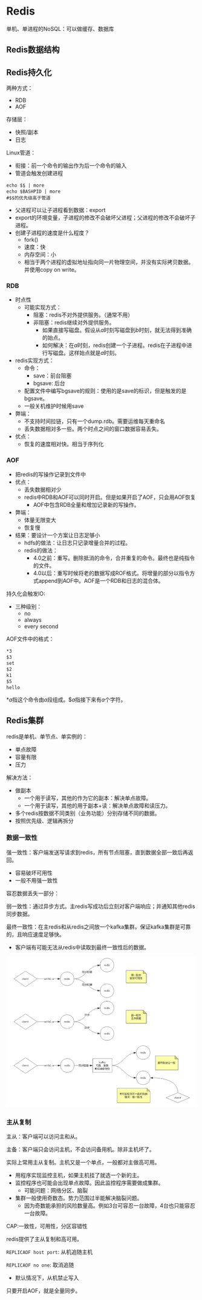 # Redis

单机、单进程的NoSQL：可以做缓存、数据库

## Redis数据结构

## Redis持久化

两种方式：

- RDB
- AOF

存储层：

- 快照/副本
- 日志

Linux管道：

- 衔接：前一个命令的输出作为后一个命令的输入
- 管道会触发创建进程  

```shell
echo $$ | more
echo $BASHPID | more
#$$的优先级高于管道
```

- 父进程可以让子进程看到数据：export
- export的环境变量，子进程的修改不会破坏父进程；父进程的修改不会破坏子进程。
- 创建子进程的速度是什么程度？
  - fork()
  - 速度：快
  - 内存空间：小
  - 相当于两个进程的虚拟地址指向同一片物理空间，并没有实际拷贝数据。并使用copy on write。

### RDB

- 时点性 
  - 可能实现方式：
    - 阻塞：redis不对外提供服务。（通常不用）
    - 非阻塞：redis继续对外提供服务。
      - 如果直接写磁盘。假设从$a$时刻写磁盘到$b$时刻，就无法得到准确的始点。
      - 如何解决：在$a$时刻，redis创建一个子进程。redis在子进程中进行写磁盘。这样始点就是$a$时刻。
- redis实现方式：
  - 命令：
    - save：前台阻塞
    - bgsave: 后台
  - 配置文件中编写bgsave的规则：使用的是save的标识，但是触发的是bgsave。
  - 一般关机维护时候用save
- 弊端：
  - 不支持时间拉链，只有一个dump.rdb。需要运维每天重命名
  - 丢失数据相对多一些。两个时点之间的窗口数据容易丢失。
- 优点：
  - 恢复的速度相对快。相当于序列化

### AOF

- 把redis的写操作记录到文件中
- 优点：
  - 丢失数据相对少
  - redis中RDB和AOF可以同时开启。但是如果开启了AOF，只会用AOF恢复
    - AOF中包含RDB全量和增加记录新的写操作。
- 弊端：
  - 体量无限变大
  - 恢复慢
- 结果：要设计一个方案让日志足够小
  - hdfs的做法：让日志只记录增量合并的过程。
  - redis的做法：
    - 4.0之前：重写。删除抵消的命令，合并重复的命令。最终也是纯指令的文件。
    - 4.0以后：重写时候将老的数据写成ROF格式。将增量的部分以指令方式append到AOF中。AOF是一个RDB和日志的混合体。

持久化会触发IO:

- 三种级别：
  - no
  - always
  - every second

AOF文件中的格式：

```shell
*3
$3
set
$2
k1
$5
hello
```

*$a$指这个命令由$a$段组成。\$$a$指接下来有$a$个字符。

## Redis集群

redis是单机、单节点、单实例的：

- 单点故障
- 容量有限
- 压力

解决方法：

- 做副本
  - 一个用于读写，其他的作为它的副本：解决单点故障。
  - 一个用于读写，其他的用于副本+读：解决单点故障和读压力。
- 多个redis按数据不同类别（业务功能）分别存储不同的数据。
- 按照优先级、逻辑再拆分

### 数据一致性

强一致性：客户端发送写请求到redis，所有节点阻塞，直到数据全部一致后再返回。

- 容易破坏可用性
- 一般不用强一致性

容忍数据丢失一部分：

弱一致性：通过异步方式。主redis写成功后立刻对客户端响应；并通知其他redis同步数据。

最终一致性：在主redis和从redis之间放一个kafka集群。保证kafka集群是可靠的，且响应速度足够快。

- 客户端有可能无法从redis中读取到最终一致性后的数据。

![](img/redis_1.PNG)

### 主从复制

主从：客户端可以访问主和从。

主备：客户端只会访问主机，不会访问备用机。除非主机坏了。

实际上常用主从复制。主机又是一个单点，一般都对主做高可用。

- 用程序实现监控主机，如果主机挂了就选一个新的主。
- 监控程序也可能会出现单点故障。因此监控程序需要做成集群。
  - 可能问题：网络分区、脑裂
- 集群一般使用奇数态。势力范围过半能解决脑裂问题。
  - 因为奇数能承担的风险数量高。例如3台可容忍一台故障，4台也只能容忍一台故障。

CAP:一致性，可用性，分区容错性

redis提供了主从复制和高可用。

`REPLICAOF host port`: 从机追随主机

`REPLICAOF no one`: 取消追随

- 默认情况下，从机禁止写入

只要开启AOF，就是全量同步。



